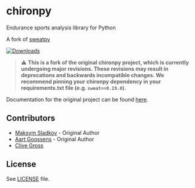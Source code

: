 # chironpy

Endurance sports analysis library for Python

A fork of [sweatpy](https://github.com/GoldenCheetah/sweatpy)

[![Downloads](https://pepy.tech/badge/chiron)](https://pepy.tech/project/chiron)

> :warning: **This is a fork of the original chironpy project, which is currently undergoing major revisions. These revisions may result in deprecations and backwards incompatible changes. We recommend pinning your chironpy dependency in your requirements.txt file (e.g. `sweat==0.19.0`).**

Documentation for the original project can be found [here](https://github.com/GoldenCheetah/sweatpy/blob/master/docs/docs/index.md).

## Contributors

- [Maksym Sladkov](https://github.com/sladkovm) - Original Author
- [Aart Goossens](https://github.com/AartGoossens) - Original Author
- [Clive Gross](https://github.com/clivegross)

## License

See [LICENSE](LICENSE) file.
